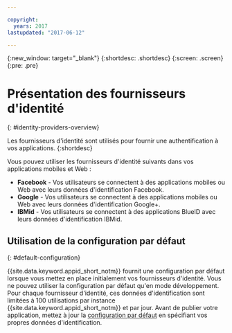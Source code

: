 ```yaml
---

copyright:
  years: 2017
lastupdated: "2017-06-12"

---
```


{:new_window: target="_blank"}
{:shortdesc: .shortdesc}
{:screen: .screen}
{:pre: .pre}

# Présentation des fournisseurs d'identité
{: #identity-providers-overview}

Les fournisseurs d'identité sont utilisés pour fournir une authentification à vos applications.
{:shortdesc}

Vous pouvez utiliser les fournisseurs d'identité suivants dans vos applications mobiles et Web :

* **Facebook** - Vos utilisateurs se connectent à des
applications mobiles ou Web avec leurs données d'identification Facebook.
* **Google** -  Vos utilisateurs se connectent à des
applications
mobiles ou Web avec leurs données d'identification Google+.
* **IBMid** - Vos utilisateurs se connectent à des applications
BlueID avec leurs données d'identification IBMid.



## Utilisation de la configuration par défaut
{: #default-configuration}

{{site.data.keyword.appid_short_notm}} fournit une configuration par défaut lorsque vous mettez en place initialement vos fournisseurs d'identité. Vous ne pouvez utiliser la configuration par défaut qu'en mode développement. Pour chaque fournisseur d'identité, ces données d'identification sont limitées à 100 utilisations par instance {{site.data.keyword.appid_short_notm}} et par jour. Avant
de publier votre application, mettez à jour la [configuration par défaut](/docs/services/appid/identity-providers.html) en spécifiant vos propres données d'identification.
